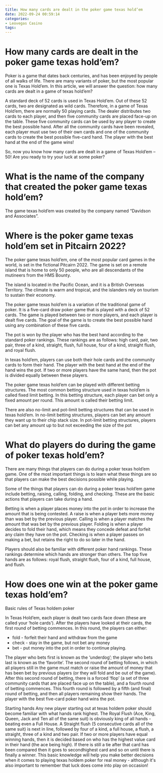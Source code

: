 ```yaml
---
title: How many cards are dealt in the poker game texas hold’em
date: 2022-09-24 00:59:14
categories:
- Leovegas Casino
tags:
---
```



#  How many cards are dealt in the poker game texas hold’em?

Poker is a game that dates back centuries, and has been enjoyed by people of all walks of life. There are many variants of poker, but the most popular one is Texas Hold’em. In this article, we will answer the question: how many cards are dealt in a game of texas hold’em?

A standard deck of 52 cards is used in Texas Hold’em. Out of these 52 cards, two are designated as wild cards. Therefore, in a game of Texas Hold’em, there are normally 50 playing cards. The dealer distributes two cards to each player, and then five community cards are placed face-up on the table. These five community cards can be used by any player to create the best possible hand. After all the community cards have been revealed, each player must use two of their own cards and one of the community cards to create the best possible five-card hand. The player with the best hand at the end of the game wins!

So, now you know how many cards are dealt in a game of Texas Hold’em – 50! Are you ready to try your luck at some poker?

#  What is the name of the company that created the poker game texas hold’em?

The game texas hold’em was created by the company named “Davidson and Associates”.

#  Where is the poker game texas hold’em set in Pitcairn 2022?

The poker game texas hold’em, one of the most popular card games in the world, is set in the fictional Pitcairn 2022. The game is set on a remote island that is home to only 50 people, who are all descendants of the mutineers from the HMS Bounty.

The island is located in the Pacific Ocean, and it is a British Overseas Territory. The climate is warm and tropical, and the islanders rely on tourism to sustain their economy.

The poker game texas hold’em is a variation of the traditional game of poker. It is a five-card draw poker game that is played with a deck of 52 cards. The game is played between two or more players, and each player is dealt five cards. The goal of the game is to create the best possible hand using any combination of these five cards.

The pot is won by the player who has the best hand according to the standard poker rankings. These rankings are as follows: high card, pair, two pair, three of a kind, straight, flush, full house, four of a kind, straight flush, and royal flush.

In texas hold’em, players can use both their hole cards and the community cards to form their hand. The player with the best hand at the end of the hand wins the pot. If two or more players have the same hand, then the pot is divided equally between these players.

The poker game texas hold’em can be played with different betting structures. The most common betting structure used in texas hold’em is called fixed limit betting. In this betting structure, each player can bet only a fixed amount per round. This amount is called their betting limit.

There are also no-limit and pot-limit betting structures that can be used in texas hold’em. In no-limit betting structures, players can bet any amount they want up to their chip stack size. In pot-limit betting structures, players can bet any amount up to but not exceeding the size of the pot

#  What do players do during the game of poker texas hold’em?

There are many things that players can do during a poker texas hold’em game. One of the most important things is to learn what these things are so that players can make the best decisions possible while playing.

Some of the things that players can do during a poker texas hold’em game include betting, raising, calling, folding, and checking. These are the basic actions that players can take during a hand.

Betting is when a player places money into the pot in order to increase the amount that is being contested. A raise is when a player bets more money than was bet by the previous player. Calling is when a player matches the amount that was bet by the previous player. Folding is when a player decides to fold their hand, which means they concede defeat and forfeit any claim they have on the pot. Checking is when a player passes on making a bet, but retains the right to do so later in the hand.

Players should also be familiar with different poker hand rankings. These rankings determine which hands are stronger than others. The top five hands are as follows: royal flush, straight flush, four of a kind, full house, and flush.

#  How does one win at the poker game texas hold’em?

Basic rules of Texas holdem poker

In Texas Hold’em, each player is dealt two cards face down (these are called your ‘hole cards’). After the players have looked at their cards, the first round of betting commences. In this round, the players can either:

- fold - forfeit their hand and withdraw from the game
- check - stay in the game, but not bet any money
- bet - put money into the pot in order to continue playing.

The player who bets first is known as the ‘underdog’; the player who bets last is known as the ‘favorite’. The second round of betting follows, in which all players still in the game must match or raise the amount of money that has been bet by previous players (or they will fold and be out of the game). After this second round of betting, there is a forced ‘flop’ (a set of three community cards that are placed face up on the table), and a fourth round of betting commences. This fourth round is followed by a fifth (and final) round of betting, and then all players remaining show their hands. The player with the best five-card poker hand wins the pot.

Starting hands
Any new player starting out at texas holdem poker should become familiar with what hands rank highest. The Royal Flush (Ace, King, Queen, Jack and Ten all of the same suit) is obviously king of all hands - beating even a Full House. A Straight flush (5 consecutive cards all of the same suit) is next in line, followed by four of a kind, a full house, a flush, a straight, three of a kind and two pair. If two or more players have equal winning hands, then it is decided based on who has the highest value card in their hand (the ace being high). If there is still a tie after that card has been compared then it goes to secondhighest card and so on until there is finally a winner.
This basic knowledge will help you make better decisions when it comes to playing texas holdem poker for real money - although it's also important to remember that luck does come into play on occasion!